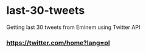# last-30-tweets
Getting last 30 tweets from Eminem using Twitter API
### https://twitter.com/home?lang=pl
